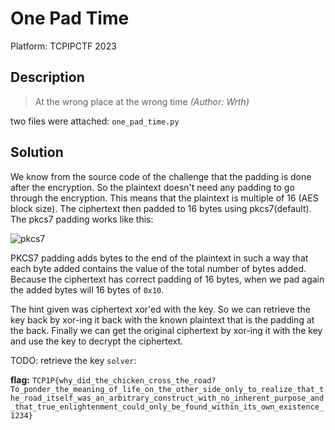 # One Pad Time

Platform: TCPIPCTF 2023

## Description

> At the wrong place at the wrong time
>*(Author: Wrth)*

two files were attached:
`one_pad_time.py`

## Solution

We know from the source code of the challenge that the padding is done after the encryption. So the plaintext doesn't need any padding to go through the encryption. This means that the plaintext is multiple of 16 (AES block size). The ciphertext then padded to 16 bytes using pkcs7(default). The pkcs7 padding works like this:

![pkcs7](https://tlseminar.github.io/images/paddingoracle/padding.png)

PKCS7 padding adds bytes to the end of the plaintext in such a way that each byte added contains the value of the total number of bytes added. Because the ciphertext has correct padding of 16 bytes, when we pad again the added bytes will 16 bytes of `0x10`.

The hint given was ciphertext xor'ed with the key. So we can retrieve the key back by xor-ing it back with the known plaintext that is the padding at the back. Finally we can get the original ciphertext by xor-ing it with the key and use the key to decrypt the ciphertext.

TODO: retrieve the key
`solver`:

**flag:** `TCP1P{why_did_the_chicken_cross_the_road?To_ponder_the_meaning_of_life_on_the_other_side_only_to_realize_that_the_road_itself_was_an_arbitrary_construct_with_no_inherent_purpose_and_that_true_enlightenment_could_only_be_found_within_its_own_existence_1234}`

